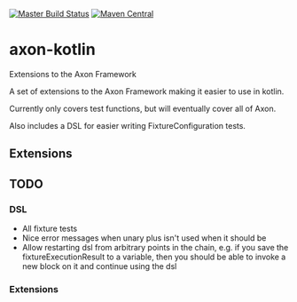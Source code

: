 [![Master Build Status](https://travis-ci.com/snowe2010/axon-kotlin.svg?branch=master)](https://travis-ci.com/snowe2010/axon-kotlin)
[![Maven Central](https://maven-badges.herokuapp.com/maven-central/com.tylerthrailkill/axon-kotlin-text/badge.svg?style=plastic)](https://maven-badges.herokuapp.com/maven-central/com.tylerthrailkill/axon-kotlin-test)

# axon-kotlin
Extensions to the Axon Framework 

A set of extensions to the Axon Framework making it easier to use in kotlin.

Currently only covers test functions, but will eventually cover all of Axon. 

Also includes a DSL for easier writing FixtureConfiguration tests. 

## Extensions

## TODO


### DSL 

* All fixture tests
* Nice error messages when unary plus isn't used when it should be
* Allow restarting dsl from arbitrary points in the chain, e.g. if you save the fixtureExecutionResult to a 
  variable, then you should be able to invoke a new block on it and continue using the dsl

### Extensions